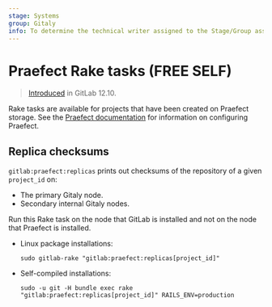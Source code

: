 ```yaml
---
stage: Systems
group: Gitaly
info: To determine the technical writer assigned to the Stage/Group associated with this page, see https://about.gitlab.com/handbook/product/ux/technical-writing/#assignments
---
```


# Praefect Rake tasks **(FREE SELF)**

> [Introduced](https://gitlab.com/gitlab-org/gitlab/-/merge_requests/28369) in GitLab 12.10.

Rake tasks are available for projects that have been created on Praefect storage. See the
[Praefect documentation](../gitaly/praefect.md) for information on configuring Praefect.

## Replica checksums

`gitlab:praefect:replicas` prints out checksums of the repository of a given `project_id` on:

- The primary Gitaly node.
- Secondary internal Gitaly nodes.

Run this Rake task on the node that GitLab is installed and not on the node that Praefect is installed.

- Linux package installations:

  ```shell
  sudo gitlab-rake "gitlab:praefect:replicas[project_id]"
  ```

- Self-compiled installations:

  ```shell
  sudo -u git -H bundle exec rake "gitlab:praefect:replicas[project_id]" RAILS_ENV=production
  ```
